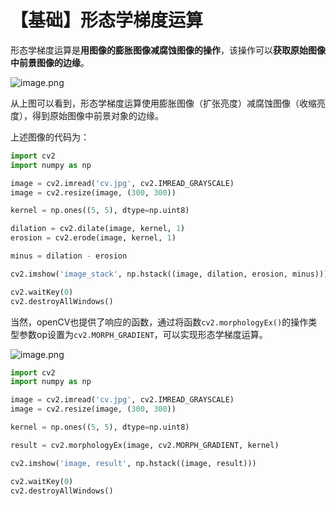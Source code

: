 # 【基础】形态学梯度运算

形态学梯度运算是**用图像的膨胀图像减腐蚀图像的操作**，该操作可以**获取原始图像中前景图像的边缘**。

![image.png](https://pic.rmb.bdstatic.com/bjh/1d6891c3fbd88f78733a56b039cb56ac.png)

从上图可以看到，形态学梯度运算使用膨胀图像（扩张亮度）减腐蚀图像（收缩亮度），得到原始图像中前景对象的边缘。

上述图像的代码为：

```python
import cv2
import numpy as np

image = cv2.imread('cv.jpg', cv2.IMREAD_GRAYSCALE)
image = cv2.resize(image, (300, 300))

kernel = np.ones((5, 5), dtype=np.uint8)

dilation = cv2.dilate(image, kernel, 1)
erosion = cv2.erode(image, kernel, 1)

minus = dilation - erosion

cv2.imshow('image_stack', np.hstack((image, dilation, erosion, minus)))

cv2.waitKey(0)
cv2.destroyAllWindows()

```

当然，openCV也提供了响应的函数，通过将函数`cv2.morphologyEx()`的操作类型参数op设置为`cv2.MORPH_GRADIENT`，可以实现形态学梯度运算。

![image.png](https://pic.rmb.bdstatic.com/bjh/22e5a648974d48e1ed88b7e9d4aeb4e1.png)

```python
import cv2
import numpy as np

image = cv2.imread('cv.jpg', cv2.IMREAD_GRAYSCALE)
image = cv2.resize(image, (300, 300))

kernel = np.ones((5, 5), dtype=np.uint8)

result = cv2.morphologyEx(image, cv2.MORPH_GRADIENT, kernel)

cv2.imshow('image, result', np.hstack((image, result)))

cv2.waitKey(0)
cv2.destroyAllWindows()

```

